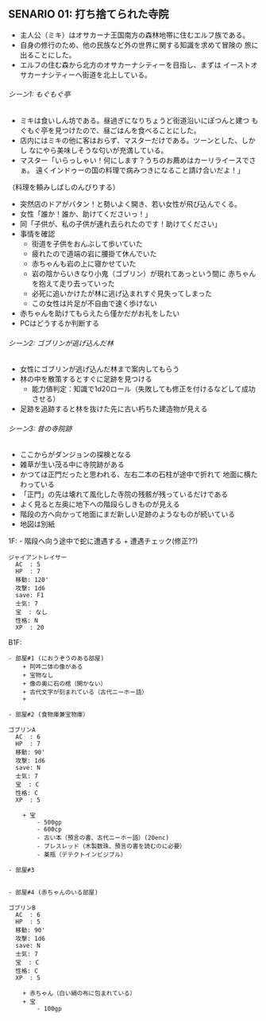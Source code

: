 ## SENARIO 01: 打ち捨てられた寺院

* 主人公（ミキ）はオサカーナ王国南方の森林地帯に住むエルフ族である。
* 自身の修行のため、他の民族など外の世界に関する知識を求めて冒険の
  旅に出ることにした。
* エルフの住む森から北方のオサカーナシティーを目指し、まずは
  イーストオサカーナシティーへ街道を北上している。

###### シーン1: もぐもぐ亭

* ミキは食いしん坊である。昼過ぎになりちょうど街道沿いにぽつんと建つ
  もぐもぐ亭を見つけたので、昼ごはんを食べることにした。
* 店内にはミキの他に客はおらず、マスターだけである。ツーンとした、しかし
  なにやら美味しそうな匂いが充満している。
* マスター「いらっしゃい！何にします？うちのお薦めはカーリライースでさぁ。
  遠くインドゥーの国の料理で病みつきになること請け合いだよ！」

（料理を頼みしばしのんびりする）

* 突然店のドアがバタン！と勢いよく開き、若い女性が飛び込んでくる。
* 女性「誰か！誰か、助けてくださいっ！」
* 同「子供が、私の子供が連れ去られたのです！助けてください」
* 事情を確認
    - 街道を子供をおんぶして歩いていた
    - 疲れたので道端の岩に腰掛て休んでいた
    - 赤ちゃんも岩の上に寝かせていた
    - 岩の陰からいきなり小鬼（ゴブリン）が現れてあっという間に
      赤ちゃんを抱えて走り去っていった
    - 必死に追いかけたが林に逃げ込まれすぐ見失ってしまった
    - この女性は片足が不自由で速く歩けない
* 赤ちゃんを助けてもらえたら僅かだがお礼をしたい
* PCはどうするか判断する

###### シーン2: ゴブリンが逃げ込んだ林

* 女性にゴブリンが逃げ込んだ林まで案内してもらう
* 林の中を散策するとすぐに足跡を見つける
    - 能力値判定：知識で1d20ロール（失敗しても修正を付けるなどして成功させる）
* 足跡を追跡すると林を抜けた先に古い朽ちた建造物が見える

###### シーン3: 昔の寺院跡

* ここからがダンジョンの探検となる
* 雑草が生い茂る中に寺院跡がある
* かつては正門だったと思われる、左右二本の石柱が途中で折れて
  地面に横たわっている
* 「正門」の先は壊れて風化した寺院の残骸が残っているだけである
* よく見ると左奥に地下への階段らしきものが見える
* 階段の方へ向かって地面にまだ新しい足跡のようなものが続いている
* 地図は別紙

1F:
    - 階段へ向う途中で蛇に遭遇する
        + 遭遇チェック(修正??)

```
ジャイアントレイサー
  AC  : 5
  HP  : 7
  移動: 120'
  攻撃: 1d6
  save: F1
  士気: 7
  宝  : なし
  性格: N
  XP  : 20
```

B1F:

    - 部屋#1 (におうぞうのある部屋)
        + 阿吽二体の像がある
        + 宝物なし
        + 像の奥に石の棺（開かない）
        + 古代文字が刻まれている（古代ニーホー語）
        + 

    - 部屋#2 (食物庫兼宝物庫）

```
ゴブリンA
  AC  : 6
  HP  : 7
  移動: 90'
  攻撃: 1d6
  save: N
  士気: 7
  宝  : C
  性格: C
  XP  : 5
```

        + 宝
            - 500gp
            - 600cp
            - 古い本（預言の書、古代ニーホー語）(20enc)
            - ブレスレッド（木製数珠、預言の書を読むのに必要）
            - 薬瓶（デテクトインビジブル）

    - 部屋#3


    - 部屋#4 (赤ちゃんのいる部屋)


```
ゴブリンB
  AC  : 6
  HP  : 5
  移動: 90'
  攻撃: 1d6
  save: N
  士気: 7
  宝  : C
  性格: C
  XP  : 5
```

        + 赤ちゃん（白い絹の布に包まれている）
        + 宝
            - 100gp



